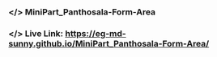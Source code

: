 ### </> MiniPart_Panthosala-Form-Area

### </> Live Link: https://eg-md-sunny.github.io/MiniPart_Panthosala-Form-Area/
